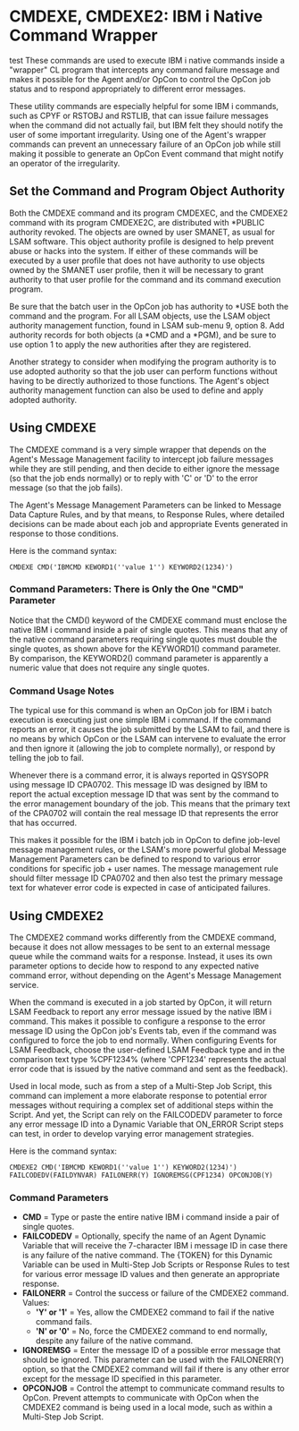 # CMDEXE, CMDEXE2: IBM i Native Command Wrapper
test
These commands are used to execute IBM i native commands inside a "wrapper" CL program that intercepts any command failure message and makes it possible for the Agent and/or OpCon to control the OpCon job status and to respond appropriately to different error messages.

These utility commands are especially helpful for some IBM i commands, such as CPYF or RSTOBJ and RSTLIB, that can issue failure messages when the command did not actually fail, but IBM felt they should notify the user of some important irregularity. Using one of the Agent's wrapper commands can prevent an unnecessary failure of an OpCon job while still making it possible to generate an OpCon Event command that might notify an operator of the irregularity.

## Set the Command and Program Object Authority

Both the CMDEXE command and its program CMDEXEC, and the CMDEXE2 command with its program CMDEXE2C, are distributed with \*PUBLIC authority revoked. The objects are owned by user SMANET, as usual for LSAM software. This object authority profile is designed to help prevent abuse or hacks into the system. If either of these commands will be executed by a user profile that does not have authority to use objects owned by the SMANET user profile, then it will be necessary to grant authority to that user profile for the command and its command execution program.

Be sure that the batch user in the OpCon job has authority to \*USE both the command and the program. For all LSAM objects, use the LSAM object authority management function, found in LSAM sub-menu 9, option 8. Add authority records for both objects (a \*CMD and a \*PGM), and be sure to use option 1 to apply the new authorities after they are registered.

Another strategy to consider when modifying the program authority is to use adopted authority so that the job user can perform functions without having to be directly authorized to those functions. The Agent's object authority management function can also be used to define and apply adopted authority.

## Using CMDEXE

The CMDEXE command is a very simple wrapper that depends on the Agent's Message Management facility to intercept job failure messages while they are still pending, and then decide to either ignore the message (so that the job ends normally) or to reply with 'C' or 'D' to the error message (so that the job fails).

The Agent's Message Management Parameters can be linked to Message Data Capture Rules, and by that means, to Response Rules, where detailed decisions can be made about each job and appropriate Events generated in response to those conditions.

Here is the command syntax:

```shell
CMDEXE CMD('IBMCMD KEWORD1(''value 1'') KEYWORD2(1234)')
```

### Command Parameters: There is Only the One "CMD" Parameter

Notice that the CMD() keyword of the CMDEXE command must enclose the native IBM i command inside a pair of single quotes. This means that any of the native command parameters requiring single quotes must double the single quotes, as shown above for the KEYWORD1() command parameter. By comparison, the KEYWORD2() command parameter is apparently a numeric value that does not require any single quotes.

### Command Usage Notes

The typical use for this command is when an OpCon job for IBM i batch execution is executing just one simple IBM i command. If the command reports an error, it causes the job submitted by the LSAM to fail, and there is no means by which OpCon or the LSAM can intervene to evaluate the error and then ignore it (allowing the job to complete normally), or respond by telling the job to fail.

Whenever there is a command error, it is always reported in QSYSOPR using message ID CPA0702. This message ID was designed by IBM to report the actual exception message ID that was sent by the command to the error management boundary of the job. This means that the primary text of the CPA0702 will contain the real message ID that represents the error that has occurred.

This makes it possible for the IBM i batch job in OpCon to define job-level message management rules, or the LSAM's more powerful global Message Management Parameters can be defined to respond to various error conditions for specific job + user names. The message management rule should filter message ID CPA0702 and then also test the primary message text for whatever error code is expected in case of anticipated failures.

## Using CMDEXE2

The CMDEXE2 command works differently from the CMDEXE command, because it does not allow messages to be sent to an external message queue while the command waits for a response. Instead, it uses its own parameter options to decide how to respond to any expected native command error, without depending on the Agent's Message Management service.

When the command is executed in a job started by OpCon, it will return LSAM Feedback to report any error message issued by the native IBM i command. This makes it possible to configure a response to the error message ID using the OpCon job's Events tab, even if the command was configured to force the job to end normally. When configuring Events for LSAM Feedback, choose the user-defined LSAM Feedback type and in the comparison text type %CPF1234% (where 'CPF1234' represents the actual error code that is issued by the native command and sent as the feedback).

Used in local mode, such as from a step of a Multi-Step Job Script, this command can implement a more elaborate response to potential error messages without requiring a complex set of additional steps within the Script. And yet, the Script can rely on the FAILCODEDV parameter to force any error message ID into a Dynamic Variable that ON_ERROR Script steps can test, in order to develop varying error management strategies.

Here is the command syntax:

```shell
CMDEXE2 CMD('IBMCMD KEWORD1(''value 1'') KEYWORD2(1234)')
FAILCODEDV(FAILDYNVAR) FAILONERR(Y) IGNOREMSG(CPF1234) OPCONJOB(Y)
```

### Command Parameters

- **CMD** = Type or paste the entire native IBM i command inside a
    pair of single quotes.
- **FAILCODEDV** = Optionally, specify the name of an Agent Dynamic
    Variable that will receive the 7-character IBM i message ID in case
    there is any failure of the native command. The {TOKEN} for this
    Dynamic Variable can be used in Multi-Step Job Scripts or Response
    Rules to test for various error message ID values and then generate
    an appropriate response.
- **FAILONERR** = Control the success or failure of the CMDEXE2 command. Values:
  - **'Y' or '1'** = Yes, allow the CMDEXE2 command to fail if the native command fails.
  - **'N' or '0'** = No, force the CMDEXE2 command to end normally, despite any failure of the native command.
- **IGNOREMSG** = Enter the message ID of a possible error message that should be ignored. This parameter can be used with the FAILONERR(Y) option, so that the CMDEXE2 command will fail if there is any other error except for the message ID specified in this parameter.
- **OPCONJOB** = Control the attempt to communicate command results to OpCon. Prevent attempts to communicate with OpCon when the CMDEXE2 command is being used in a local mode, such as within a Multi-Step Job Script.
